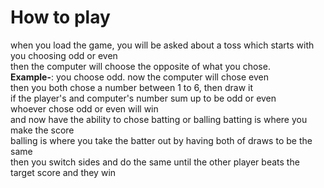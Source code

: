 # How to play

when you load the game, you will be asked about a toss which starts with you choosing odd or even<br>
then the computer will choose the opposite of what you chose.<br>
**Example-**: you choose odd. now the computer will chose even<br>
then you both chose a number between 1 to 6, then draw it<br>
if the player's and computer's number sum up to be odd or even<br>
whoever chose odd or even will win <br> and now have the ability to chose batting or balling
batting is where you make the score<br>
balling is where you take the batter out by having both of draws to be the same<br>
then you switch sides and do the same until the other player beats the target score and they win